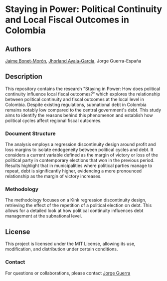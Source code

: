 # Staying in Power: Political Continuity and Local Fiscal Outcomes in Colombia

## Authors
[Jaime Bonet-Morón](https://investiga.banrep.gov.co/es/profile/73), [Jhorland Ayala-García](https://investiga.banrep.gov.co/es/profile/75), Jorge Guerra-España

## Description
This repository contains the research "Staying in Power: How does political continuity influence local fiscal outcomes?" which explores the relationship between political continuity and fiscal outcomes at the local level in Colombia. Despite existing regulations, subnational debt in Colombia remains notably low compared to the central government's debt. This study aims to identify the reasons behind this phenomenon and establish how political cycles affect regional fiscal outcomes.

### Document Structure
The analysis employs a regression discontinuity design around profit and loss margins to isolate endogeneity between political cycles and debt. It considers a current variable defined as the margin of victory or loss of the political party in contemporary elections that won in the previous period. Results highlight that in municipalities where political parties manage to repeat, debt is significantly higher, evidencing a more pronounced relationship as the margin of victory increases.

### Methodology
The methodology focuses on a Kink regression discontinuity design, retrieving the effect of the repetition of a political election on debt. This allows for a detailed look at how political continuity influences debt management at the subnational level.

## License
This project is licensed under the MIT License, allowing its use, modification, and distribution under certain conditions.

### Contact
For questions or collaborations, please contact [Jorge Guerra](mailto:ja.guerrae@uniandes.edu.co)
